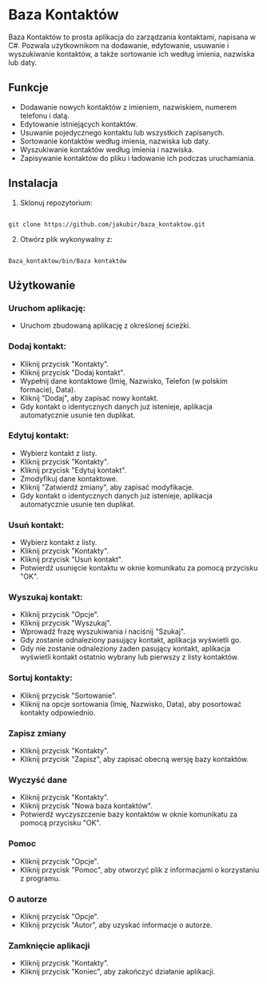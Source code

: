 # Baza Kontaktów

Baza Kontaktów to prosta aplikacja do zarządzania kontaktami, napisana w C#. Pozwala użytkownikom na dodawanie, edytowanie, usuwanie i wyszukiwanie kontaktów, a także sortowanie ich według imienia, nazwiska lub daty.

## Funkcje

- Dodawanie nowych kontaktów z imieniem, nazwiskiem, numerem telefonu i datą.
- Edytowanie istniejących kontaktów.
- Usuwanie pojedycznego kontaktu lub wszystkich zapisanych.
- Sortowanie kontaktów według imienia, nazwiska lub daty.
- Wyszukiwanie kontaktów według imienia i nazwiska.
- Zapisywanie kontaktów do pliku i ładowanie ich podczas uruchamiania.

## Instalacja

1. Sklonuj repozytorium:
 ```

 git clone https://github.com/jakubir/baza_kontaktow.git

 ```
   
2. Otwórz plik wykonywalny z:
```

Baza_kontaktow/bin/Baza kontaktów

```

## Użytkowanie

### Uruchom aplikację:
- Uruchom zbudowaną aplikację z określonej ścieżki.

### Dodaj kontakt:
- Kliknij przycisk "Kontakty".
- Kliknij przycisk "Dodaj kontakt".
- Wypełnij dane kontaktowe (Imię, Nazwisko, Telefon (w polskim formacie), Data).
- Kliknij "Dodaj", aby zapisać nowy kontakt.
- Gdy kontakt o identycznych danych już istenieje, aplikacja automatycznie usunie ten duplikat.

### Edytuj kontakt:
- Wybierz kontakt z listy.
- Kliknij przycisk "Kontakty".
- Kliknij przycisk "Edytuj kontakt".
- Zmodyfikuj dane kontaktowe.
- Kliknij "Zatwierdź zmiany", aby zapisać modyfikacje.
- Gdy kontakt o identycznych danych już istenieje, aplikacja automatycznie usunie ten duplikat.

### Usuń kontakt:
- Wybierz kontakt z listy.
- Kliknij przycisk "Kontakty".
- Kliknij przycisk "Usuń kontakt".
- Potwierdź usunięcie kontaktu w oknie komunikatu za pomocą przycisku "OK".

### Wyszukaj kontakt:
- Kliknij przycisk "Opcje".
- Kliknij przycisk "Wyszukaj".
- Wprowadź frazę wyszukiwania i naciśnij "Szukaj".
- Gdy zostanie odnaleziony pasujący kontakt, aplikacja wyświetli go.
- Gdy nie zostanie odnaleziony żaden pasujący kontakt, aplikacja wyświetli kontakt ostatnio wybrany lub pierwszy z listy kontaktów.

### Sortuj kontakty:
- Kliknij przycisk "Sortowanie".
- Kliknij na opcje sortowania (Imię, Nazwisko, Data), aby posortować kontakty odpowiednio.

### Zapisz zmiany
- Kliknij przycisk "Kontakty".
- Kliknij przycisk "Zapisz", aby zapisać obecną wersję bazy kontaktów.

### Wyczyść dane
- Kliknij przycisk "Kontakty".
- Kliknij przycisk "Nowa baza kontaktów".
- Potwierdź wyczyszczenie bazy kontaktów w oknie komunikatu za pomocą przycisku "OK".

### Pomoc
- Kliknij przycisk "Opcje".
- Kliknij przycisk "Pomoc", aby otworzyć plik z informacjami o korzystaniu z programu.
 
### O autorze
- Kliknij przycisk "Opcje".
- Kliknij przycisk "Autor", aby uzyskać informacje o autorze.

### Zamknięcie aplikacji
- Kliknij przycisk "Kontakty".
- Kliknij przycisk "Koniec", aby zakończyć działanie aplikacji.
